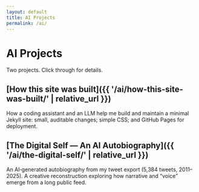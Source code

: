 ```yaml
---
layout: default
title: AI Projects
permalink: /ai/
---
```


# AI Projects

Two projects. Click through for details.

## [How this site was built]({{ '/ai/how-this-site-was-built/' | relative_url }})
How a coding assistant and an LLM help me build and maintain a minimal Jekyll site: small, auditable changes; simple CSS; and GitHub Pages for deployment.

## [The Digital Self — An AI Autobiography]({{ '/ai/the-digital-self/' | relative_url }})
An AI‑generated autobiography from my tweet export (5,384 tweets, 2011–2025). A creative reconstruction exploring how narrative and “voice” emerge from a long public feed.
